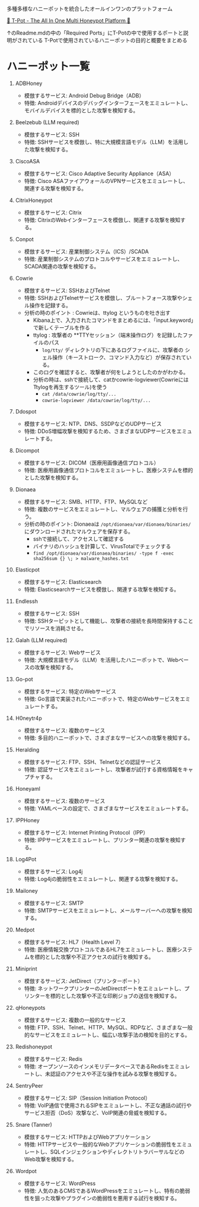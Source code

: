 多種多様なハニーポットを統合したオールインワンのプラットフォーム
 
[ 🍯 T-Pot - The All In One Multi Honeypot Platform 🐝](https://github.com/telekom-security/tpotce/tree/8465b4e608906b4a8f9f2a22b983b7b900800bd1)
 
↑のReadme.mdの中の「Required Ports」にT-Potの中で使用するポートと説明がされている
T-Potで使用されているハニーポットの目的と概要をまとめる

# ハニーポット一覧
1. ADBHoney
    - 模倣するサービス: Android Debug Bridge（ADB）
    - 特徴: Androidデバイスのデバッグインターフェースをエミュレートし、モバイルデバイスを標的とした攻撃を検知する。

2. Beelzebub (LLM required)
    - 模倣するサービス: SSH
    - 特徴: SSHサービスを模倣し、特に大規模言語モデル（LLM）を活用した攻撃を検知する。

3. CiscoASA
    - 模倣するサービス: Cisco Adaptive Security Appliance（ASA）
    - 特徴: Cisco ASAファイアウォールのVPNサービスをエミュレートし、関連する攻撃を検知する。

4. CitrixHoneypot
    - 模倣するサービス: Citrix
    - 特徴: CitrixのWebインターフェースを模倣し、関連する攻撃を検知する。

5. Conpot
    - 模倣するサービス: 産業制御システム（ICS）/SCADA
    - 特徴: 産業制御システムのプロトコルやサービスをエミュレートし、SCADA関連の攻撃を検知する。

6. Cowrie
    - 模倣するサービス: SSHおよびTelnet
    - 特徴: SSHおよびTelnetサービスを模倣し、ブルートフォース攻撃やシェル操作を記録する。
    - 分析の時のポイント : Cowrieは、ttylog というものを吐き出す
	    - Kibana上で、入力されたコマンドをまとめるには、「input.keyword」で新しくテーブルを作る
	    - ttylog :  攻撃者の **TTYセッション（端末操作ログ）を記録したファイルのパス
		    - `log/tty/` ディレクトリの下にあるログファイルに、攻撃者の シェル操作（キーストローク、コマンド入力など）が保存されている。
	    - このログを確認すると、攻撃者が何をしようとしたのかがわかる。
	    - 分析の時は、sshで接続して、catかcowrie-logviewer(CowrieにはTtylogを再生するツール)を使う
		    - ```cat /data/cowrie/log/tty/...```
		    - ```cowrie-logviewer /data/cowrie/log/tty/...```

7. Ddospot
    - 模倣するサービス: NTP、DNS、SSDPなどのUDPサービス
    - 特徴: DDoS増幅攻撃を検知するため、さまざまなUDPサービスをエミュレートする。

8. Dicompot
    - 模倣するサービス: DICOM（医療用画像通信プロトコル）
    - 特徴: 医療用画像通信プロトコルをエミュレートし、医療システムを標的とした攻撃を検知する。

9. Dionaea
    - 模倣するサービス: SMB、HTTP、FTP、MySQLなど
    - 特徴: 複数のサービスをエミュレートし、マルウェアの捕獲と分析を行う。
    - 分析の時のポイント: Dionaeaは `/opt/dionaea/var/dionaea/binaries/` にダウンロードされたマルウェアを保存する。
	    - sshで接続して、アクセスして確認する
	    - バイナリのハッシュを計算して、VirusTotalでチェックする
	    - ```find /opt/dionaea/var/dionaea/binaries/ -type f -exec sha256sum {} \; > malware_hashes.txt```


10. Elasticpot
    - 模倣するサービス: Elasticsearch
    - 特徴: Elasticsearchサービスを模倣し、関連する攻撃を検知する。

11. Endlessh
    - 模倣するサービス: SSH
    - 特徴: SSHターピットとして機能し、攻撃者の接続を長時間保持することでリソースを消耗させる。

12. Galah (LLM required)
    - 模倣するサービス: Webサービス
    - 特徴: 大規模言語モデル（LLM）を活用したハニーポットで、Webベースの攻撃を検知する。

13. Go-pot
    - 模倣するサービス: 特定のWebサービス
    - 特徴: Go言語で実装されたハニーポットで、特定のWebサービスをエミュレートする。

14. H0neytr4p
    - 模倣するサービス: 複数のサービス
    - 特徴: 多目的ハニーポットで、さまざまなサービスへの攻撃を検知する。

15. Heralding
    - 模倣するサービス: FTP、SSH、Telnetなどの認証サービス
    - 特徴: 認証サービスをエミュレートし、攻撃者が試行する資格情報をキャプチャする。

16. Honeyaml
    - 模倣するサービス: 複数のサービス
    - 特徴: YAMLベースの設定で、さまざまなサービスをエミュレートする。

17. IPPHoney
    - 模倣するサービス: Internet Printing Protocol（IPP）
    - 特徴: IPPサービスをエミュレートし、プリンター関連の攻撃を検知する。

18. Log4Pot
    - 模倣するサービス: Log4j
    - 特徴: Log4jの脆弱性をエミュレートし、関連する攻撃を検知する。

19. Mailoney
    - 模倣するサービス: SMTP
    - 特徴: SMTPサービスをエミュレートし、メールサーバーへの攻撃を検知する。

20. Medpot
    - 模倣するサービス: HL7（Health Level 7）
    - 特徴: 医療情報交換プロトコルであるHL7をエミュレートし、医療システムを標的とした攻撃や不正アクセスの試行を検知する。

21. Miniprint
    - 模倣するサービス: JetDirect（プリンターポート）
    - 特徴: ネットワークプリンターのJetDirectポートをエミュレートし、プリンターを標的とした攻撃や不正な印刷ジョブの送信を検知する。

22. qHoneypots
    - 模倣するサービス: 複数の一般的なサービス
    - 特徴: FTP、SSH、Telnet、HTTP、MySQL、RDPなど、さまざまな一般的なサービスをエミュレートし、幅広い攻撃手法の検知を目的とする。

23. Redishoneypot
    - 模倣するサービス: Redis
    - 特徴: オープンソースのインメモリデータベースであるRedisをエミュレートし、未認証のアクセスや不正な操作を試みる攻撃を検知する。

24. SentryPeer
    - 模倣するサービス: SIP（Session Initiation Protocol）
    - 特徴: VoIP通信で使用されるSIPをエミュレートし、不正な通話の試行やサービス拒否（DoS）攻撃など、VoIP関連の脅威を検知する。

25. Snare (Tanner)
    - 模倣するサービス: HTTPおよびWebアプリケーション
    - 特徴: HTTPサービスや一般的なWebアプリケーションの脆弱性をエミュレートし、SQLインジェクションやディレクトリトラバーサルなどのWeb攻撃を検知する。

26. Wordpot
    - 模倣するサービス: WordPress
    - 特徴: 人気のあるCMSであるWordPressをエミュレートし、特有の脆弱性を狙った攻撃やプラグインの脆弱性を悪用する試行を検知する。




